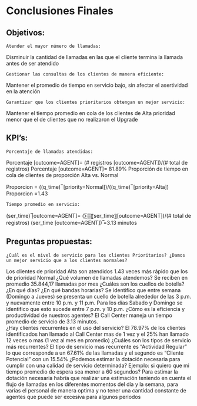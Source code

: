 # Conclusiones Finales
## Objetivos: 
	Atender el mayor número de llamadas: 
Disminuir la cantidad de llamadas en las que el cliente termina la llamada antes de ser atendido

	Gestionar las consultas de los clientes de manera eficiente: 
Mantener el promedio de tiempo en servicio bajo, sin afectar el asertividad en la atención

	Garantizar que los clientes prioritarios obtengan un mejor servicio: 
Mantener el tiempo promedio en cola de los clientes de Alta prioridad menor que el de clientes que no realizaron el Upgrade

## KPI’s:
	Porcentaje de llamadas atendidas:
Porcentaje [outcome=AGENT]=  (# registros [outcome=AGENT])/(# total de registros)
Porcentaje [outcome=AGENT]= 81.89%
	Proporción de tiempo en cola de clientes de proporción Alta vs. Normal

Proporcion =  ((q_time) ̅  [priority=Normal])/((q_time) ̅  [priority=Alta])
Proporcion =1.43

	Tiempo promedio en servicio:

(ser_time) ̅[outcome=AGENT]=  (∑▒〖ser_time〗[outcome=AGENT])/(# total de registros)
(ser_time [outcome=AGENT]) ̅=3.13 minutos

## Preguntas propuestas:
	¿Cuál es el nivel de servicio para los clientes Prioritarios? ¿Damos un mejor servicio que a los clientes normales?
Los clientes de prioridad Alta son atendidos 1.43 veces más rápido que los de prioridad Normal
	¿Qué volumen de llamadas atendemos?
Se reciben en promedio 35.844,17 llamadas por mes
	¿Cuáles son los cuellos de botella? ¿En qué días? ¿En qué bandas horarias?
        Se identifico que entre semana (Domingo a Jueves) se presenta un cuello de botella    alrededor de las 3 p.m. y nuevamente entre 10 p.m. y 11 p.m. Para los días Sabado y Domingo se identifico que esto sucede entre 7 p.m. y 10 p.m.
	¿Cómo es la eficiencia y productividad de nuestros agentes?
        El Call Center maneja un tiempo promedio de servicio de 3.13 minutos.  
	¿Hay clientes recurrentes en el uso del servicio?
        El 78.97% de los clientes identificados han llamado al Call Center mas de 1 vez y el 25% han llamado 12 veces o mas (1 vez al mes en promedio)
	¿Cuáles son los tipos de servicio más recurrentes?
        El tipo de servicio mas recurrente es “Actividad Regular” lo que corresponde a un 67.61% de las llamadas y el segundo es “Cliente Potencial” con un 15.54%
	¿Podemos estimar la dotación necesaria para cumplir con una calidad de servicio determinada? Ejemplo: si quiero que mi tiempo promedio de espera sea menor a 60 segundos?
         Para estimar la dotación necesaria habría que realizar una estimación teniendo en cuenta el flujo de llamadas en los diferentes momentos del día y la semana, para varias el personal de manera optima y no tener una cantidad constante de agentes que puede ser excesiva para algunos periodos


